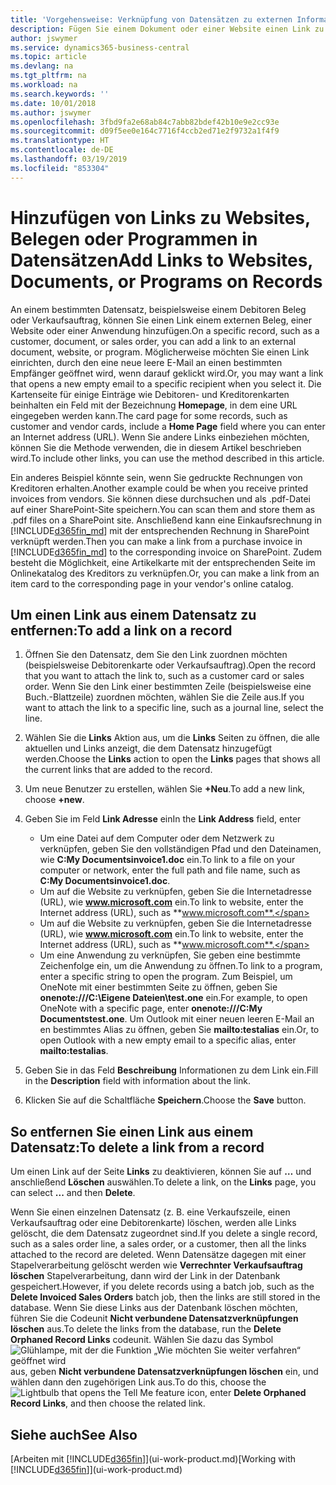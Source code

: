 ```yaml
---
title: 'Vorgehensweise: Verknüpfung von Datensätzen zu externen Informationen oder Programmen | Microsoft Docs'
description: Fügen Sie einem Dokument oder einer Website einen Link zu einem bestimmten Datensatz hinzu, beispielsweise zu einer Debitorenkarte oder einem Dokument.
author: jswymer
ms.service: dynamics365-business-central
ms.topic: article
ms.devlang: na
ms.tgt_pltfrm: na
ms.workload: na
ms.search.keywords: ''
ms.date: 10/01/2018
ms.author: jswymer
ms.openlocfilehash: 3fbd9fa2e68ab84c7abb82bdef42b10e9e2cc93e
ms.sourcegitcommit: d09f5ee0e164c7716f4ccb2ed71e2f9732a1f4f9
ms.translationtype: HT
ms.contentlocale: de-DE
ms.lasthandoff: 03/19/2019
ms.locfileid: "853304"
---
```

# <a name="add-links-to-websites-documents-or-programs-on-records"></a><span data-ttu-id="5e124-103">Hinzufügen von Links zu Websites, Belegen oder Programmen in Datensätzen</span><span class="sxs-lookup"><span data-stu-id="5e124-103">Add Links to Websites, Documents, or Programs on Records</span></span>
<span data-ttu-id="5e124-104">An einem bestimmten Datensatz, beispielsweise einem Debitoren Beleg oder Verkaufsauftrag, können Sie einen Link einem externen Beleg, einer Website oder einer Anwendung hinzufügen.</span><span class="sxs-lookup"><span data-stu-id="5e124-104">On a specific record, such as a customer, document, or sales order, you can add a link to an external document, website, or program.</span></span> <span data-ttu-id="5e124-105">Möglicherweise möchten Sie einen Link einrichten, durch den eine neue leere E-Mail an einen bestimmten Empfänger geöffnet wird, wenn darauf geklickt wird.</span><span class="sxs-lookup"><span data-stu-id="5e124-105">Or, you may want a link that opens a new empty email to a specific recipient when you select it.</span></span> <span data-ttu-id="5e124-106">Die Kartenseite für einige Einträge wie Debitoren- und Kreditorenkarten beinhalten ein Feld mit der Bezeichnung **Homepage**, in dem eine URL eingegeben werden kann.</span><span class="sxs-lookup"><span data-stu-id="5e124-106">The card page for some records, such as customer and vendor cards, include a **Home Page** field where you can enter an Internet address (URL).</span></span> <span data-ttu-id="5e124-107">Wenn Sie andere Links einbeziehen möchten, können Sie die Methode verwenden, die in diesem Artikel beschrieben wird.</span><span class="sxs-lookup"><span data-stu-id="5e124-107">To include other links, you can use the method described in this article.</span></span>

<span data-ttu-id="5e124-108">Ein anderes Beispiel könnte sein, wenn Sie gedruckte Rechnungen von Kreditoren erhalten.</span><span class="sxs-lookup"><span data-stu-id="5e124-108">Another example could be when you receive printed invoices from vendors.</span></span> <span data-ttu-id="5e124-109">Sie können diese durchsuchen und als .pdf-Datei auf einer SharePoint-Site speichern.</span><span class="sxs-lookup"><span data-stu-id="5e124-109">You can scan them and store them as .pdf files on a SharePoint site.</span></span> <span data-ttu-id="5e124-110">Anschließend kann eine Einkaufsrechnung in [!INCLUDE[d365fin_md](includes/d365fin_md.md)] mit der entsprechenden Rechnung in SharePoint verknüpft werden.</span><span class="sxs-lookup"><span data-stu-id="5e124-110">Then you can make a link from a purchase invoice in [!INCLUDE[d365fin_md](includes/d365fin_md.md)] to the corresponding invoice on  SharePoint.</span></span> <span data-ttu-id="5e124-111">Zudem besteht die Möglichkeit, eine Artikelkarte mit der entsprechenden Seite im Onlinekatalog des Kreditors zu verknüpfen.</span><span class="sxs-lookup"><span data-stu-id="5e124-111">Or, you can make a link from an item card to the corresponding page in your vendor's online catalog.</span></span>

## <a name="to-add-a-link-on-a-record"></a><span data-ttu-id="5e124-112">Um einen Link aus einem Datensatz zu entfernen:</span><span class="sxs-lookup"><span data-stu-id="5e124-112">To add a link on a record</span></span>   

1.  <span data-ttu-id="5e124-113">Öffnen Sie den Datensatz, dem Sie den Link zuordnen möchten (beispielsweise Debitorenkarte oder Verkaufsauftrag).</span><span class="sxs-lookup"><span data-stu-id="5e124-113">Open the record that you want to attach the link to, such as a customer card or sales order.</span></span> <span data-ttu-id="5e124-114">Wenn Sie den Link einer bestimmten Zeile (beispielsweise eine Buch.-Blattzeile) zuordnen möchten, wählen Sie die Zeile aus.</span><span class="sxs-lookup"><span data-stu-id="5e124-114">If you want to attach the link to a specific line, such as a journal line, select the line.</span></span>  

2.  <span data-ttu-id="5e124-115">Wählen Sie die **Links** Aktion aus, um die **Links** Seiten zu öffnen, die alle aktuellen und Links anzeigt, die dem Datensatz hinzugefügt werden.</span><span class="sxs-lookup"><span data-stu-id="5e124-115">Choose the **Links** action to open the **Links** pages that shows all the current links that are added to the record.</span></span>

3. <span data-ttu-id="5e124-116">Um neue Benutzer zu erstellen, wählen Sie **+Neu**.</span><span class="sxs-lookup"><span data-stu-id="5e124-116">To add a new link, choose **+new**.</span></span>

4.  <span data-ttu-id="5e124-117">Geben Sie im Feld **Link Adresse** ein</span><span class="sxs-lookup"><span data-stu-id="5e124-117">In the **Link Address** field, enter</span></span>

    -   <span data-ttu-id="5e124-118">Um eine Datei auf dem Computer oder dem Netzwerk zu verknüpfen, geben Sie den vollständigen Pfad und den Dateinamen, wie **C:My Documentsinvoice1.doc** ein.</span><span class="sxs-lookup"><span data-stu-id="5e124-118">To link to a file on your computer or network, enter the full path and file name, such as  **C:My Documentsinvoice1.doc**.</span></span>
    -   <span data-ttu-id="5e124-119">Um auf die Website zu verknüpfen, geben Sie die Internetadresse (URL), wie **www.microsoft.com** ein.</span><span class="sxs-lookup"><span data-stu-id="5e124-119">To link to website, enter the Internet address (URL), such as **www.microsoft.com**.</span></span>
    -   <span data-ttu-id="5e124-120">Um auf die Website zu verknüpfen, geben Sie die Internetadresse (URL), wie **www.microsoft.com** ein.</span><span class="sxs-lookup"><span data-stu-id="5e124-120">To link to website, enter the Internet address (URL), such as **www.microsoft.com**.</span></span>
    -   <span data-ttu-id="5e124-121">Um eine Anwendung zu verknüpfen, Sie geben eine bestimmte Zeichenfolge ein, um die Anwendung zu öffnen.</span><span class="sxs-lookup"><span data-stu-id="5e124-121">To link to a program, enter a specific string to open the program.</span></span> <span data-ttu-id="5e124-122">Zum Beispiel, um OneNote mit einer bestimmten Seite zu öffnen, geben Sie **onenote:///C:\Eigene Dateien\test.one** ein.</span><span class="sxs-lookup"><span data-stu-id="5e124-122">For example, to open OneNote with a specific page, enter **onenote:///C:My Documentstest.one**.</span></span> <span data-ttu-id="5e124-123">Um Outlook mit einer neuen leeren E-Mail an en bestimmtes Alias zu öffnen, geben Sie **mailto:testalias** ein.</span><span class="sxs-lookup"><span data-stu-id="5e124-123">Or, to open Outlook with a new empty email to a specific alias, enter **mailto:testalias**.</span></span>  

5.  <span data-ttu-id="5e124-124">Geben Sie in das Feld **Beschreibung** Informationen zu dem Link ein.</span><span class="sxs-lookup"><span data-stu-id="5e124-124">Fill in the **Description** field with information about the link.</span></span>  

6.  <span data-ttu-id="5e124-125">Klicken Sie auf die Schaltfläche **Speichern**.</span><span class="sxs-lookup"><span data-stu-id="5e124-125">Choose the **Save** button.</span></span>  

## <a name="to-delete-a-link-from-a-record"></a><span data-ttu-id="5e124-126">So entfernen Sie einen Link aus einem Datensatz:</span><span class="sxs-lookup"><span data-stu-id="5e124-126">To delete a link from a record</span></span>  

<span data-ttu-id="5e124-127">Um einen Link auf der Seite **Links** zu deaktivieren, können Sie auf **…** und anschließend **Löschen** auswählen.</span><span class="sxs-lookup"><span data-stu-id="5e124-127">To delete a link, on the **Links** page, you can select **...** and then **Delete**.</span></span>

<span data-ttu-id="5e124-128">Wenn Sie einen einzelnen Datensatz (z. B. eine Verkaufszeile, einen Verkaufsauftrag oder eine Debitorenkarte) löschen, werden alle Links gelöscht, die dem Datensatz zugeordnet sind.</span><span class="sxs-lookup"><span data-stu-id="5e124-128">If you delete a single record, such as a sales order line, a sales order, or a customer, then all the links attached to the record are deleted.</span></span> <span data-ttu-id="5e124-129">Wenn Datensätze dagegen mit einer Stapelverarbeitung gelöscht werden wie **Verrechnter Verkaufsauftrag löschen** Stapelverarbeitung, dann wird der Link in der Datenbank gespeichert.</span><span class="sxs-lookup"><span data-stu-id="5e124-129">However, if you delete records using a batch job, such as the **Delete Invoiced Sales Orders** batch job, then the links are still stored in the database.</span></span> <span data-ttu-id="5e124-130">Wenn Sie diese Links aus der Datenbank löschen möchten, führen Sie die Codeunit **Nicht verbundene Datensatzverknüpfungen löschen** aus.</span><span class="sxs-lookup"><span data-stu-id="5e124-130">To delete the links from the database, run the **Delete Orphaned Record Links** codeunit.</span></span> <span data-ttu-id="5e124-131">Wählen Sie dazu das Symbol ![Glühlampe, mit der die Funktion „Wie möchten Sie weiter verfahren“ geöffnet wird](media/ui-search/search_small.png "Wie möchten Sie weiter verfahren?") aus, geben **Nicht verbundene Datensatzverknüpfungen löschen** ein, und wählen dann den zugehörigen Link aus.</span><span class="sxs-lookup"><span data-stu-id="5e124-131">To do this, choose the ![Lightbulb that opens the Tell Me feature](media/ui-search/search_small.png "Tell me what you want to do") icon, enter **Delete Orphaned Record Links**, and then choose the related link.</span></span>   

<!-- ### To run delete orphaned record links  

1.  Choose the ![Lightbulb that opens the Tell Me feature](media/ui-search/search_small.png "Tell me what you want to do") icon, enter **Data Deletion**, and then choose the related link.  

2.  On the **Data Deletion** page, choose **Tasks**, and then choose **Delete Orphaned Record Links**.  -->

## <a name="see-also"></a><span data-ttu-id="5e124-132">Siehe auch</span><span class="sxs-lookup"><span data-stu-id="5e124-132">See Also</span></span>  
<span data-ttu-id="5e124-133">[Arbeiten mit [!INCLUDE[d365fin](includes/d365fin_md.md)]](ui-work-product.md)</span><span class="sxs-lookup"><span data-stu-id="5e124-133">[Working with [!INCLUDE[d365fin](includes/d365fin_md.md)]](ui-work-product.md)</span></span>  
